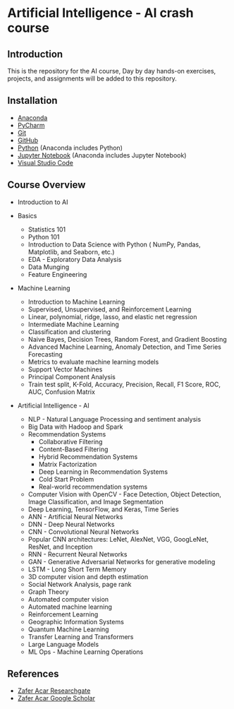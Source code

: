 # Artificial Intelligence - AI crash course

## Introduction
This is the repository for the AI course,
Day by day hands-on exercises, projects, and assignments will be added to this repository.

## Installation
* [Anaconda](https://www.anaconda.com/products/distribution)
* [PyCharm](https://www.jetbrains.com/pycharm/download/)
* [Git](https://git-scm.com/downloads)
* [GitHub](https://github.com)
* [Python](https://www.python.org/downloads/) (Anaconda includes Python)
* [Jupyter Notebook](https://jupyter.org/install) (Anaconda includes Jupyter Notebook)
* [Visual Studio Code](https://code.visualstudio.com/download)


## Course Overview
* Introduction to AI
* Basics
  * Statistics 101
  * Python 101
  * Introduction to Data Science with Python ( NumPy, Pandas, Matplotlib, and Seaborn, etc.)
  * EDA - Exploratory Data Analysis
  * Data Munging
  * Feature Engineering
* Machine Learning
  * Introduction to Machine Learning
  * Supervised, Unsupervised, and Reinforcement Learning
  * Linear, polynomial, ridge, lasso, and elastic net regression
  * Intermediate Machine Learning
  * Classification and clustering
  * Naive Bayes, Decision Trees, Random Forest, and Gradient Boosting
  * Advanced Machine Learning, Anomaly Detection, and Time Series Forecasting
  * Metrics to evaluate machine learning models
  * Support Vector Machines
  * Principal Component Analysis
  * Train test split, K-Fold, Accuracy, Precision, Recall, F1 Score, ROC, AUC, Confusion Matrix

* Artificial Intelligence - AI
  * NLP - Natural Language Processing and sentiment analysis
  * Big Data with Hadoop and Spark
  * Recommendation Systems
    * Collaborative Filtering
    * Content-Based Filtering
    * Hybrid Recommendation Systems
    * Matrix Factorization
    * Deep Learning in Recommendation Systems
    * Cold Start Problem
    * Real-world recommendation systems
  * Computer Vision with OpenCV - Face Detection, Object Detection, Image Classification, and Image Segmentation
  * Deep Learning, TensorFlow, and Keras, Time Series
  * ANN - Artificial Neural Networks
  * DNN - Deep Neural Networks
  * CNN - Convolutional Neural Networks
  * Popular CNN architectures: LeNet, AlexNet, VGG, GoogLeNet, ResNet, and Inception
  * RNN - Recurrent Neural Networks
  * GAN - Generative Adversarial Networks for generative modeling
  * LSTM - Long Short Term Memory
  * 3D computer vision and depth estimation
  * Social Network Analysis, page rank
  * Graph Theory
  * Automated computer vision
  * Automated machine learning
  * Reinforcement Learning
  * Geographic Information Systems
  * Quantum Machine Learning
  * Transfer Learning and Transformers
  * Large Language Models
  * ML Ops - Machine Learning Operations




## References
* [Zafer Acar Researchgate](https://www.researchgate.net/profile/Zafer-Acar)
* [Zafer Acar Google Scholar](https://scholar.google.com/citations?user=A9nfTTsAAAAJ&hl=en)